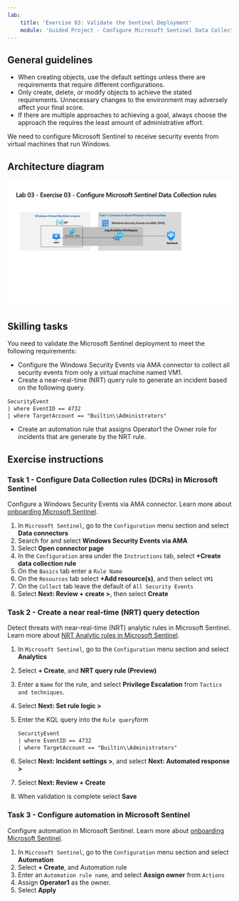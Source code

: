 ```yaml
---
lab:
    title: 'Exercise 03: Validate the Sentinel Deployment'
    module: 'Guided Project - Configure Microsoft Sentinel Data Collection rules, NRT Analytic rule and Automation'
---
```


## General guidelines

- When creating objects, use the default settings unless there are requirements that require different configurations.
- Only create, delete, or modify objects to achieve the stated requirements. Unnecessary changes to the environment may adversely affect your final score.
- If there are multiple approaches to achieving a goal, always choose the approach the requires the least amount of administrative effort.

We need to configure Microsoft Sentinel to receive security events from virtual machines that run Windows.

## Architecture diagram

![Diagram of Windows Security Events via AMA using DCR](../Media/apl-5001-lab-diagrams-lab03.png)

## Skilling tasks

You need to validate the Microsoft Sentinel deployment to meet the following requirements:

- Configure the Windows Security Events via AMA connector to collect all security events from only a virtual machine named VM1.
- Create a near-real-time (NRT) query rule to generate an incident based on the following query.

```KQL
SecurityEvent 
| where EventID == 4732
| where TargetAccount == "Builtin\\Administrators"
```

- Create an automation rule that assigns Operator1 the Owner role for incidents that are generate by the NRT rule.

## Exercise instructions

### Task 1 - Configure Data Collection rules (DCRs) in Microsoft Sentinel

Configure a Windows Security Events via AMA connector. Learn more about [onboarding Microsoft Sentinel](https://learn.microsoft.com/azure/sentinel/quickstart-onboard).

 1. In `Microsoft Sentinel`, go to the `Configuration` menu section and select **Data connectors**
 1. Search for and select **Windows Security Events via AMA**
 1. Select **Open connector page**
 1. In the `Configuration` area under the `Instructions` tab, select **+Create data collection rule**
 1. On the `Basics` tab enter a `Rule Name`
 1. On the `Resources` tab select **+Add resource(s)**, and then select `VM1`
 1. On the `Collect` tab leave the default of `All Security Events`
 1. Select **Next: Review + create >**, then select **Create**

### Task 2 - Create a near real-time (NRT) query detection

Detect threats with near-real-time (NRT) analytic rules in Microsoft Sentinel. Learn more about [NRT Analytic rules in Microsoft Sentinel](https://learn.microsoft.com/azure/sentinel/near-real-time-rules).

 1. In `Microsoft Sentinel`, go to the `Configuration` menu section and select **Analytics**
 1. Select **+ Create**, and **NRT query rule (Preview)**
 1. Enter a `Name` for the rule, and select **Privilege Escalation** from `Tactics and techniques`.
 1. Select **Next: Set rule logic >**
 1. Enter the KQL query into the `Rule query`form

    ```KQL
    SecurityEvent 
    | where EventID == 4732
    | where TargetAccount == "Builtin\\Administrators"
    ```

 1. Select **Next: Incident settings >**, and select **Next: Automated response >**
 1. Select **Next: Review + Create**
 1. When validation is complete select **Save**

### Task 3 - Configure automation in Microsoft Sentinel 

Configure automation in Microsoft Sentinel. Learn more about [onboarding Microsoft Sentinel](https://learn.microsoft.com/azure/sentinel/quickstart-onboard).

 1. In `Microsoft Sentinel`, go to the `Configuration` menu section and select **Automation**
 1. Select **+ Create**, and Automation rule
 1. Enter an `Automation rule name`, and select **Assign owner** from `Actions`
 1. Assign **Operator1** as the owner.
 1. Select **Apply**
